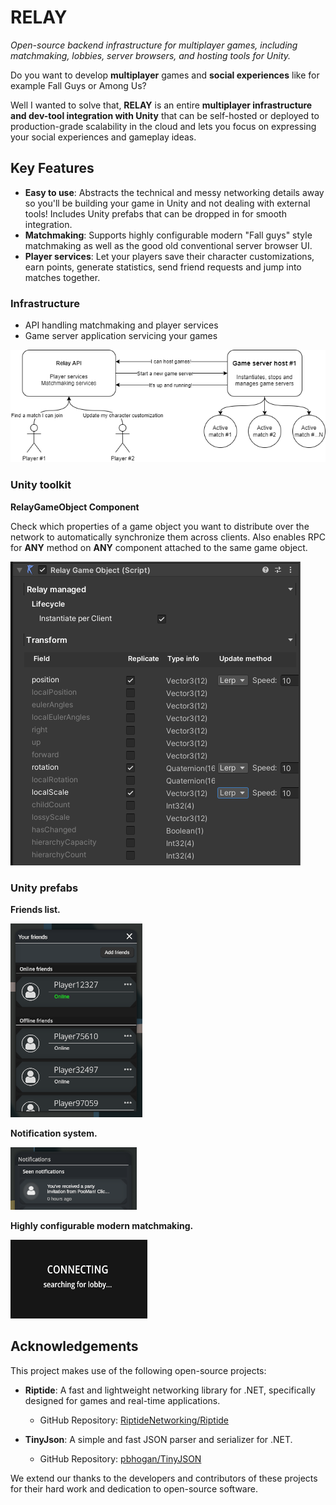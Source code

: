 # RELAY

*Open-source backend infrastructure for multiplayer games, including matchmaking, lobbies, server browsers, and hosting tools for Unity.*

Do you want to develop **multiplayer** games and **social experiences** like for example Fall Guys or Among Us?

Well I wanted to solve that, **RELAY** is an entire **multiplayer infrastructure and dev-tool integration with Unity** that can be self-hosted or deployed to production-grade scalability in the cloud and lets you focus on expressing your social experiences and gameplay ideas.

## Key Features

- **Easy to use**: Abstracts the technical and messy networking details away so you'll be building your game in Unity and not dealing with external tools! Includes Unity prefabs that can be dropped in for smooth integration.
- **Matchmaking**: Supports highly configurable modern "Fall guys" style matchmaking as well as the good old conventional server browser UI.
- **Player services**: Let your players save their character customizations, earn points, generate statistics, send friend requests and jump into matches together.

### Infrastructure

- API handling matchmaking and player services
- Game server application servicing your games

![Topology](Documentation/Images/SimpleServiceTopology.png)

### Unity toolkit

**RelayGameObject Component**

Check which properties of a game object you want to distribute over the network to automatically synchronize them across clients. Also enables RPC for **ANY** method on **ANY** component attached to the same game object.

![Relay game object](Documentation/Images/RelayGameObjectComponent.PNG)

### Unity prefabs

**Friends list.**

![Relay game object](Documentation/Images/FriendsList.PNG)

**Notification system.**

![Relay game object](Documentation/Images/NotificationsList.PNG)

**Highly configurable modern matchmaking.**

![Relay game object](Documentation/Images/Matchmaking.PNG)

## Acknowledgements

This project makes use of the following open-source projects:

- **Riptide**: A fast and lightweight networking library for .NET, specifically designed for games and real-time applications.
  - GitHub Repository: [RiptideNetworking/Riptide](https://github.com/RiptideNetworking/Riptide)
  
- **TinyJson**: A simple and fast JSON parser and serializer for .NET.
  - GitHub Repository: [pbhogan/TinyJSON](https://github.com/pbhogan/TinyJSON)

We extend our thanks to the developers and contributors of these projects for their hard work and dedication to open-source software.
